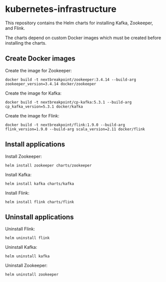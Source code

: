 # kubernetes-infrastructure

This repository contains the Helm charts for installing Kafka, Zookeeper, and Flink.

The charts depend on custom Docker images which must be created before installing the charts.


## Create Docker images

Create the image for Zookeeper:

    docker build -t nextbreakpoint/zookeeper:3.4.14 --build-arg zookeeper_version=3.4.14 docker/zookeeper

Create the image for Kafka:

    docker build -t nextbreakpoint/cp-kafka:5.3.1 --build-arg cp_kafka_version=5.3.1 docker/kafka

Create the image for Flink:

    docker build -t nextbreakpoint/flink:1.9.0 --build-arg flink_version=1.9.0 --build-arg scala_version=2.11 docker/flink


## Install applications

Install Zookeeper:

    helm install zookeeper charts/zookeeper

Install Kafka:

    helm install kafka charts/kafka

Install Flink:

    helm install flink charts/flink


## Uninstall applications

Uninstall Flink:

    helm uninstall flink

Uninstall Kafka:

    helm uninstall kafka

Uninstall Zookeeper:

    helm uninstall zookeeper
